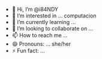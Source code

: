 - 👋 Hi, I’m @i84NDY
- 👀 I’m interested in ... computacion   
- 🌱 I’m currently learning ...
- 💞️ I’m looking to collaborate on ...
- 📫 How to reach me ... 
- 😄 Pronouns: ... she/her
- ⚡ Fun fact: ...

<!---
i84NDY/i84NDY is a ✨ special ✨ repository because its `README.md` (this file) appears on your GitHub profile.
You can click the Preview link to take a look at your changes.
--->
